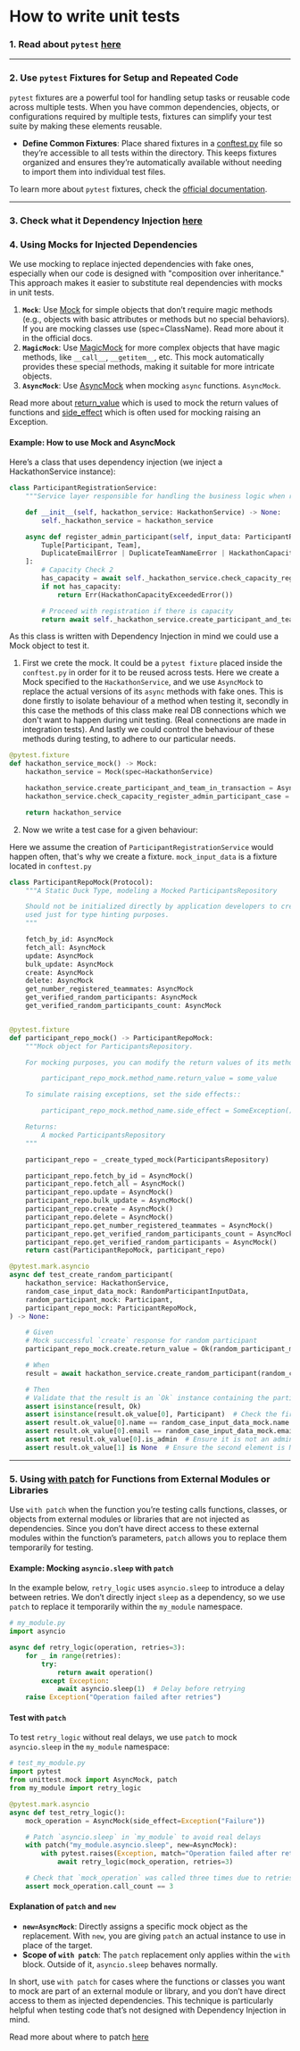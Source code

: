 # How to write unit tests

### 1. Read about `pytest` [here](https://docs.pytest.org/en/stable/how-to/index.html)

---

### 2. Use `pytest` Fixtures for Setup and Repeated Code
`pytest` fixtures are a powerful tool for handling setup tasks or reusable code across multiple tests. When you have common dependencies, objects, or configurations required by multiple tests, fixtures can simplify your test suite by making these elements reusable.

- **Define Common Fixtures**: Place shared fixtures in a [conftest.py](https://docs.pytest.org/en/stable/reference/fixtures.html#conftest-py-sharing-fixtures-across-multiple-files) file so they’re accessible to all tests within the directory. This keeps fixtures organized and ensures they’re automatically available without needing to import them into individual test files.

To learn more about `pytest` fixtures, check the [official documentation](https://docs.pytest.org/en/stable/explanation/fixtures.html).

---

### 3. Check what it Dependency Injection [here](https://www.youtube.com/watch?v=J1f5b4vcxCQ)

### 4. Using Mocks for Injected Dependencies

We use mocking to replace injected dependencies with fake ones, especially when our code is designed with "composition over inheritance." This approach makes it easier to substitute real dependencies with mocks in unit tests.

1. **`Mock`**: Use [Mock](https://docs.python.org/3/library/unittest.mock.html#unittest.mock.Mock) for simple objects that don’t require magic methods (e.g., objects with basic attributes or methods but no special behaviors). If you are mocking classes use (spec=ClassName). Read more about it in the official docs.
2. **`MagicMock`**: Use [MagicMock](https://docs.python.org/3/library/unittest.mock.html#unittest.mock.MagicMock) for more complex objects that have magic methods, like `__call__`, `__getitem__`, etc. This mock automatically provides these special methods, making it suitable for more intricate objects.
3. **`AsyncMock`**: Use [AsyncMock](https://docs.python.org/3/library/unittest.mock.html#unittest.mock.AsyncMock) when mocking `async` functions. `AsyncMock`.

Read more about [return_value](https://docs.python.org/3/library/unittest.mock.html#unittest.mock.Mock.return_value) which is used to mock the return values of functions and [side_effect](https://docs.python.org/3/library/unittest.mock.html#unittest.mock.Mock.side_effect) which is often used for mocking raising an Exception.

#### Example: How to use Mock and AsyncMock

Here’s a class that uses dependency injection (we inject a HackathonService instance):
```python
class ParticipantRegistrationService:
    """Service layer responsible for handling the business logic when registering a participant"""

    def __init__(self, hackathon_service: HackathonService) -> None:
        self._hackathon_service = hackathon_service

    async def register_admin_participant(self, input_data: ParticipantRequestBody) -> Result[
        Tuple[Participant, Team],
        DuplicateEmailError | DuplicateTeamNameError | HackathonCapacityExceededError | Exception,
    ]:
        # Capacity Check 2
        has_capacity = await self._hackathon_service.check_capacity_register_admin_participant_case()
        if not has_capacity:
            return Err(HackathonCapacityExceededError())

        # Proceed with registration if there is capacity
        return await self._hackathon_service.create_participant_and_team_in_transaction(input_data)

```
As this class is written with Dependency Injection in mind we could use a Mock object to test it.


1. First we crete the mock. It could be a `pytest fixture` placed inside the `conftest.py` in order for it to be reused
across tests. Here we create a Mock specified to the `HackathonService`, and we use `AsyncMock` to replace the actual versions of its `async` methods with fake ones.
This is done firstly to isolate behaviour of a method when testing it, secondly in this case the methods of this class make real DB connections which we don't want to happen during unit testing. (Real connections are made in integration tests).
And lastly we could control the behaviour of these methods during testing, to adhere to our particular needs.

```python
@pytest.fixture
def hackathon_service_mock() -> Mock:
    hackathon_service = Mock(spec=HackathonService)

    hackathon_service.create_participant_and_team_in_transaction = AsyncMock()
    hackathon_service.check_capacity_register_admin_participant_case = AsyncMock()

    return hackathon_service
```

2. Now we write a test case for a given behaviour:

Here we assume the creation of `ParticipantRegistrationService` would happen often, that's why we create a fixture.
`mock_input_data` is a fixture located in `conftest.py`

```python
class ParticipantRepoMock(Protocol):
    """A Static Duck Type, modeling a Mocked ParticipantsRepository

    Should not be initialized directly by application developers to create a ParticipantRepoMock instance. It is
    used just for type hinting purposes.
    """

    fetch_by_id: AsyncMock
    fetch_all: AsyncMock
    update: AsyncMock
    bulk_update: AsyncMock
    create: AsyncMock
    delete: AsyncMock
    get_number_registered_teammates: AsyncMock
    get_verified_random_participants: AsyncMock
    get_verified_random_participants_count: AsyncMock


@pytest.fixture
def participant_repo_mock() -> ParticipantRepoMock:
    """Mock object for ParticipantsRepository.

    For mocking purposes, you can modify the return values of its methods::

        participant_repo_mock.method_name.return_value = some_value

    To simulate raising exceptions, set the side effects::

        participant_repo_mock.method_name.side_effect = SomeException()

    Returns:
        A mocked ParticipantsRepository
    """

    participant_repo = _create_typed_mock(ParticipantsRepository)

    participant_repo.fetch_by_id = AsyncMock()
    participant_repo.fetch_all = AsyncMock()
    participant_repo.update = AsyncMock()
    participant_repo.bulk_update = AsyncMock()
    participant_repo.create = AsyncMock()
    participant_repo.delete = AsyncMock()
    participant_repo.get_number_registered_teammates = AsyncMock()
    participant_repo.get_verified_random_participants_count = AsyncMock()
    participant_repo.get_verified_random_participants = AsyncMock()
    return cast(ParticipantRepoMock, participant_repo)

@pytest.mark.asyncio
async def test_create_random_participant(
    hackathon_service: HackathonService,
    random_case_input_data_mock: RandomParticipantInputData,
    random_participant_mock: Participant,
    participant_repo_mock: ParticipantRepoMock,
) -> None:

    # Given
    # Mock successful `create` response for random participant
    participant_repo_mock.create.return_value = Ok(random_participant_mock)

    # When
    result = await hackathon_service.create_random_participant(random_case_input_data_mock)

    # Then
    # Validate that the result is an `Ok` instance containing the participant object
    assert isinstance(result, Ok)
    assert isinstance(result.ok_value[0], Participant)  # Check the first element is a Participant
    assert result.ok_value[0].name == random_case_input_data_mock.name
    assert result.ok_value[0].email == random_case_input_data_mock.email
    assert not result.ok_value[0].is_admin  # Ensure it is not an admin
    assert result.ok_value[1] is None  # Ensure the second element is None
```
---

### 5. Using [with patch](https://docs.python.org/3/library/unittest.mock.html#unittest.mock.patch) for Functions from External Modules or Libraries

Use `with patch` when the function you’re testing calls functions, classes, or objects from external modules or libraries that are not injected as dependencies. Since you don’t have direct access to these external modules within the function’s parameters, `patch` allows you to replace them temporarily for testing.

#### Example: Mocking `asyncio.sleep` with `patch`

In the example below, `retry_logic` uses `asyncio.sleep` to introduce a delay between retries. We don’t directly inject `sleep` as a dependency, so we use `patch` to replace it temporarily within the `my_module` namespace.

```python
# my_module.py
import asyncio

async def retry_logic(operation, retries=3):
    for _ in range(retries):
        try:
            return await operation()
        except Exception:
            await asyncio.sleep(1)  # Delay before retrying
    raise Exception("Operation failed after retries")

```
#### Test with `patch`

To test `retry_logic` without real delays, we use `patch` to mock `asyncio.sleep` in the `my_module` namespace:
```python
# test_my_module.py
import pytest
from unittest.mock import AsyncMock, patch
from my_module import retry_logic

@pytest.mark.asyncio
async def test_retry_logic():
    mock_operation = AsyncMock(side_effect=Exception("Failure"))

    # Patch `asyncio.sleep` in `my_module` to avoid real delays
    with patch("my_module.asyncio.sleep", new=AsyncMock):
        with pytest.raises(Exception, match="Operation failed after retries"):
            await retry_logic(mock_operation, retries=3)

    # Check that `mock_operation` was called three times due to retries
    assert mock_operation.call_count == 3

```
#### Explanation of `patch` and `new`

- **`new=AsyncMock`**: Directly assigns a specific mock object as the replacement. With `new`, you are giving `patch` an actual instance to use in place of the target.
- **Scope of `with patch`**: The `patch` replacement only applies within the `with` block. Outside of it, `asyncio.sleep` behaves normally.

In short, use `with patch` for cases where the functions or classes you want to mock are part of an external module or library, and you don’t have direct access to them as injected dependencies. This technique is particularly helpful when testing code that’s not designed with Dependency Injection in mind.

Read more about where to patch [here](https://docs.python.org/3/library/unittest.mock.html#where-to-patch)
